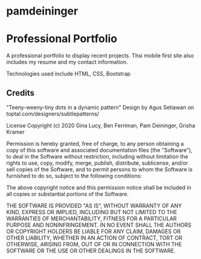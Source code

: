 # pamdeininger

# Professional Portfolio

A professional portfolio to display recent projects. Thsi mobile first site also includes my resume and my contact information.

Technologies used include HTML, CSS, Bootstrap

## Credits

"Teeny-weeny-tiny dots in a dynamic pattern" Design by Agus Setiawan on toptal.com/designers/subtlepatterns/

License
Copyright (c) 2020 Gina Lucy, Ben Ferriman, Pam Deininger, Grisha Kramer

Permission is hereby granted, free of charge, to any person obtaining a copy of this software and associated documentation files (the "Software"), to deal in the Software without restriction, including without limitation the rights to use, copy, modify, merge, publish, distribute, sublicense, and/or sell copies of the Software, and to permit persons to whom the Software is furnished to do so, subject to the following conditions:

The above copyright notice and this permission notice shall be included in all copies or substantial portions of the Software.

THE SOFTWARE IS PROVIDED "AS IS", WITHOUT WARRANTY OF ANY KIND, EXPRESS OR IMPLIED, INCLUDING BUT NOT LIMITED TO THE WARRANTIES OF MERCHANTABILITY, FITNESS FOR A PARTICULAR PURPOSE AND NONINFRINGEMENT. IN NO EVENT SHALL THE AUTHORS OR COPYRIGHT HOLDERS BE LIABLE FOR ANY CLAIM, DAMAGES OR OTHER LIABILITY, WHETHER IN AN ACTION OF CONTRACT, TORT OR OTHERWISE, ARISING FROM, OUT OF OR IN CONNECTION WITH THE SOFTWARE OR THE USE OR OTHER DEALINGS IN THE SOFTWARE.